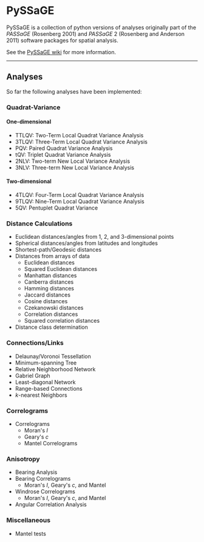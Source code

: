 # PySSaGE

PySSaGE is a collection of python versions of analyses originally part of the *PASSaGE* (Rosenberg 2001) and *PASSaGE* 
2 (Rosenberg and Anderson 2011) software packages for spatial analysis.

See the [PySSaGE wiki](https://github.com/msrosenberg/pyssage/wiki) for more information.

---

## Analyses

So far the following analyses have been implemented:

### Quadrat-Variance

#### One-dimensional

* TTLQV: Two-Term Local Quadrat Variance Analysis
* 3TLQV: Three-Term Local Quadrat Variance Analysis
* PQV: Paired Quadrat Variance Analysis
* tQV: Triplet Quadrat Variance Analysis
* 2NLV: Two-term New Local Variance Analysis
* 3NLV: Three-term New Local Variance Analysis

#### Two-dimensional

* 4TLQV: Four-Term Local Quadrat Variance Analysis
* 9TLQV: Nine-Term Local Quadrat Variance Analysis
* 5QV: Pentuplet Quadrat Variance

### Distance Calculations
* Euclidean distances/angles from 1, 2, and 3-dimensional points
* Spherical distances/angles from latitudes and longitudes
* Shortest-path/Geodesic distances  
* Distances from arrays of data
  * Euclidean distances
  * Squared Euclidean distances
  * Manhattan distances
  * Canberra distances
  * Hamming distances
  * Jaccard distances
  * Cosine distances
  * Czekanowski distances
  * Correlation distances
  * Squared correlation distances
* Distance class determination

### Connections/Links
* Delaunay/Voronoi Tessellation
* Minimum-spanning Tree
* Relative Neighborhood Network
* Gabriel Graph 
* Least-diagonal Network
* Range-based Connections
* *k*-nearest Neighbors

### Correlograms
* Correlograms
  * Moran's *I* 
  * Geary's *c* 
  * Mantel Correlograms 

### Anisotropy
* Bearing Analysis 
* Bearing Correlograms
  * Moran's *I*, Geary's *c*, and Mantel
* Windrose Correlograms
  * Moran's *I*, Geary's *c*, and Mantel
* Angular Correlation Analysis

### Miscellaneous
* Mantel tests 
